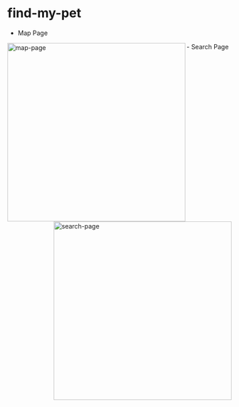 # find-my-pet

- Map Page
<img align="left" alt="map-page" width="400px" src="https://media4.giphy.com/media/DlRwIxWpJSDHBX33t6/giphy.gif" />
- Search Page
<img align="right" alt="search-page" width="400px" src="https://media1.giphy.com/media/hkZRb22CTD0PyolUFR/giphy.gif" />
